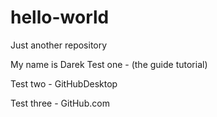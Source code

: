 # hello-world
Just another repository

My name is Darek
Test one - (the guide tutorial)

Test two - GitHubDesktop

Test three - GitHub.com
